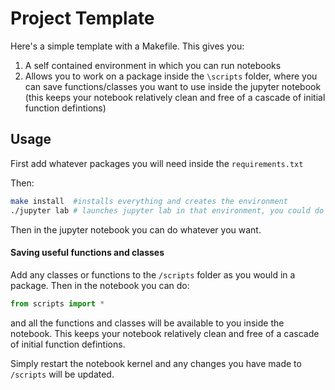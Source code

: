 # Project Template
Here's a simple template with a Makefile. This gives you:

1. A self contained environment in which you can run notebooks
2. Allows you to work on a package inside the `\scripts` folder, where you can save functions/classes you want to use inside the jupyter notebook (this keeps your notebook relatively clean and free of a cascade of initial function defintions)

## Usage
First add whatever packages you will need inside the `requirements.txt`

Then:
```bash
make install  #installs everything and creates the environment
./jupyter lab # launches jupyter lab in that environment, you could do ./jupyter notebook too
```

Then in the jupyter notebook you can do whatever you want.

#### Saving useful functions and classes
Add any classes or functions to the `/scripts` folder as you would in a package. 
Then in the notebook you can do:
```python
from scripts import *
```
and all the functions and classes will be available to you inside the notebook. This keeps your notebook relatively clean and free of a cascade of initial function defintions. 

Simply restart the notebook kernel and any changes you have made to `/scripts` will be updated. 

